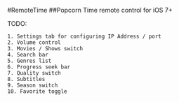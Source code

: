 #RemoteTime
##Popcorn Time remote control for iOS 7+

TODO:

    1. Settings tab for configuring IP Address / port
    2. Volume control
    3. Movies / Shows switch
    4. Search bar
    5. Genres list
    6. Progress seek bar
    7. Quality switch
    8. Subtitles
    9. Season switch
    10. Favorite toggle
    
